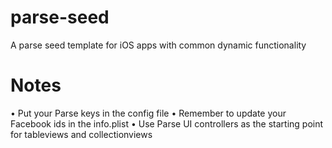 # parse-seed
A parse seed template for iOS apps with common dynamic functionality

# Notes
• Put your Parse keys in the config file
• Remember to update your Facebook ids in the info.plist
• Use Parse UI controllers as the starting point for tableviews and collectionviews